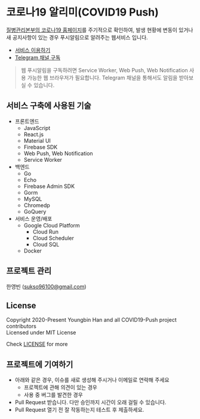 # 코로나19 알리미(COVID19 Push)

[질병관리본부의 코로나19 홈페이지](http://ncov.mohw.go.kr/)를 주기적으로 확인하여, 발생 현황에 변동이 있거나 새 공지사항이 있는 경우 푸시알림으로 알려주는 웹서비스 입니다.

- [서비스 이용하기](https://covid19push.youngbin.xyz)  
- [Telegram 채널 구독](https://t.me/covid19push)
> 웹 푸시알림을 구독하려면 Service Worker, Web Push, Web Notification 사용 가능한 웹 브라우저가 필요합니다.
> Telegram 채널을 통해서도 알림을 받아보실 수 있습니다.

## 서비스 구축에 사용된 기술

- 프론트엔드
  - JavaScript
  - React.js
  - Material UI
  - Firebase SDK
  - Web Push, Web Notification
  - Service Worker
- 백엔드
  - Go
  - Echo
  - Firebase Admin SDK
  - Gorm
  - MySQL
  - Chromedp
  - GoQuery
- 서비스 운영/배포
  - Google Cloud Platform
    - Cloud Run
    - Cloud Scheduler
    - Cloud SQL
  - Docker

## 프로젝트 관리
한영빈 (sukso96100@gmail.com)

## License

Copyright 2020-Present Youngbin Han and all COVID19-Push project contributors  
Licensed under MIT License

Check [LICENSE](LICENSE) for more

## 프로젝트에 기여하기
- 아래와 같은 경우, 이슈를 새로 생성해 주시거나 이메일로 연락해 주세요
  - 프로젝트에 관해 의견이 있는 경우
  - 사용 중 버그를 발견한 경우
- Pull Request 받습니다. 다만 승인까지 시간이 오래 걸릴 수 있습니다.
- Pull Request 열기 전 잘 작동하는지 테스트 후 제출하세요.
